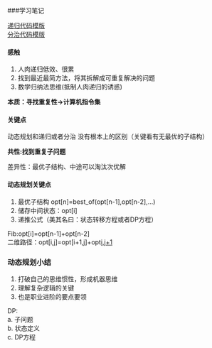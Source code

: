 ###学习笔记

[递归代码模版](https://shimo.im/docs/DjqqGCT3xqDYwPyY/read)  
[分治代码模版](https://shimo.im/docs/3xvghYh3JJPKwdvt/read)  

#### 感触
1. 人肉递归低效、很累
2. 找到最近最简方法，将其拆解成可重复解决的问题
3. 数学归纳法思维(抵制人肉递归的诱惑)

**本质：寻找重复性->计算机指令集**

#### 关键点

动态规划和递归或者分治 没有根本上的区别（关键看有无最优的子结构）

**共性:找到重复子问题**

差异性：最优子结构、中途可以淘汰次优解

#### 动态规划关键点
1. 最优子结构 opt[n]=best_of(opt[n-1],opt[n-2],...)
2. 储存中间状态：opt[i]
3. 递推公式（美其名曰：状态转移方程或者DP方程）

Fib:opt[i]=opt[n-1]+opt[n-2]  
二维路径：opt[i,j]=opt[i+1,j]+opt[i,j+1](且判断a[i,j]是否空地)

### 动态规划小结
1. 打破自己的思维惯性，形成机器思维
2. 理解复杂逻辑的关键
3. 也是职业进阶的要点要领

DP:  
a. 子问题  
b. 状态定义  
c. DP方程  
